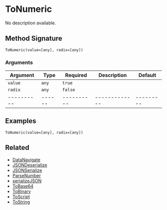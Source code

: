 # ToNumeric

No description available.

## Method Signature

```
ToNumeric(value=[any], radix=[any])
```

### Arguments

| Argument   | Type   | Required   | Description   | Default   |
| ---------- | ------ | ---------- | ------------- | --------- |
| `value`    | `any`  | `true`     |               |           |
| `radix`    | `any`  | `false`    |               |           |
| ---------- | ------ | ---------- | ------------- | --------- |

## Examples

```
ToNumeric(value=[any], radix=[any])
```

## Related

* [DataNavigate](datanavigate.md)
* [JSONDeserialize](jsondeserialize.md)
* [JSONSerialize](jsonserialize.md)
* [ParseNumber](parsenumber.md)
* [serializeJSON](serializejson.md)
* [ToBase64](tobase64.md)
* [ToBinary](tobinary.md)
* [ToScript](toscript.md)
* [ToString](tostring.md)
